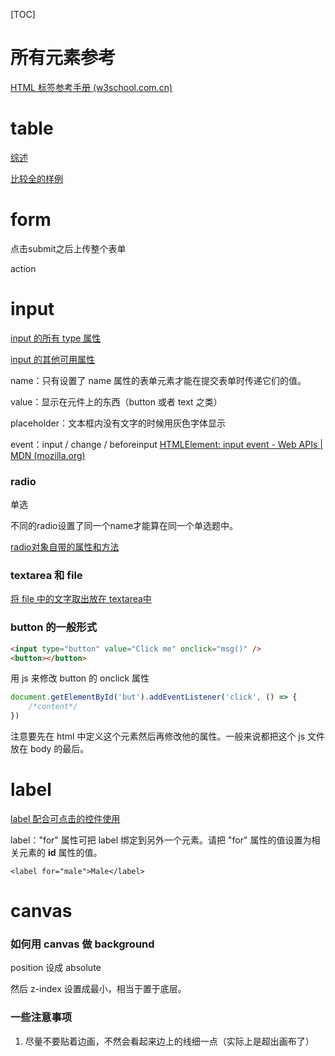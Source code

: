 [TOC]

# 所有元素参考

[HTML 标签参考手册 (w3school.com.cn)](https://www.w3school.com.cn/tags/index.asp)



# table

[综述](https://www.runoob.com/html/html-tables.html)

[比较全的样例](https://c.runoob.com/codedemo/3187/)



# form

点击submit之后上传整个表单

action



# input

[input 的所有 type 属性](https://www.w3school.com.cn/tags/att_input_type.asp)

[input 的其他可用属性](https://www.w3school.com.cn/tags/tag_input.asp)

name：只有设置了 name 属性的表单元素才能在提交表单时传递它们的值。

value：显示在元件上的东西（button 或者 text 之类）

placeholder：文本框内没有文字的时候用灰色字体显示

event：input / change / beforeinput [HTMLElement: input event - Web APIs | MDN (mozilla.org)](https://developer.mozilla.org/en-US/docs/Web/API/HTMLElement/input_event)

### radio

单选

不同的radio设置了同一个name才能算在同一个单选题中。

[radio对象自带的属性和方法](https://www.w3school.com.cn/jsref/dom_obj_radio.asp)

### textarea 和 file

[将 file 中的文字取出放在 textarea中](https://blog.csdn.net/zxl_1996/article/details/105781714)



### button 的一般形式

```html
<input type="button" value="Click me" onclick="msg()" />
<button></button>
```

用 js 来修改 button 的 onclick 属性

```javascript
document.getElementById('but').addEventListener('click', () => {
	/*content*/
})
```

注意要先在 html 中定义这个元素然后再修改他的属性。一般来说都把这个 js 文件放在 body 的最后。

# label



[label 配合可点击的控件使用](https://www.w3school.com.cn/tags/tag_label.asp)

label："for" 属性可把 label 绑定到另外一个元素。请把 "for" 属性的值设置为相关元素的 **id** 属性的值。

`<label for="male">Male</label>`



# canvas

### 如何用 canvas 做 background

position 设成 absolute

然后 z-index 设置成最小，相当于置于底层。



### 一些注意事项

1. 尽量不要贴着边画，不然会看起来边上的线细一点（实际上是超出画布了）